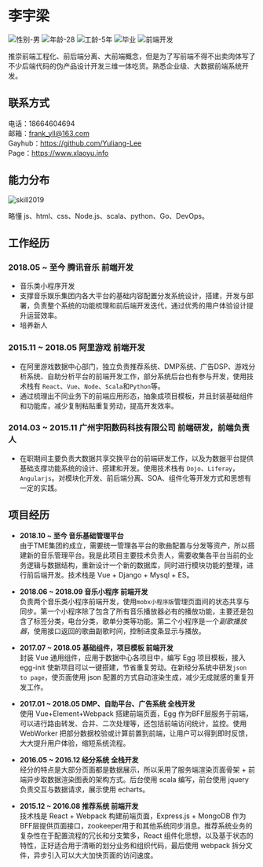 李宇梁
=====

![性别-男](https://img.shields.io/badge/%E6%80%A7%E5%88%AB-%E7%94%B7-blue.svg)
![年龄-28](https://img.shields.io/badge/%E5%B9%B4%E9%BE%84-28-blue.svg)
![工龄-5年](https://img.shields.io/badge/%E5%B7%A5%E4%BD%9C-5%E5%B9%B4-blue.svg)
![毕业](https://img.shields.io/badge/%E6%9C%AC%E7%A7%91-%E5%8C%97%E4%BA%AC%E7%A7%91%E6%8A%80%E5%A4%A7%E5%AD%A6%E5%A4%A9%E6%B4%A5%E5%AD%A6%E9%99%A2-blue.svg)
![前端开发](https://img.shields.io/badge/%E5%89%8D%E7%AB%AF-%E5%BC%80%E5%8F%91-important.svg)

推崇前端工程化、前后端分离、大前端概念，但是为了写前端不得不出卖肉体写了不少后端代码的伪产品设计开发三维一体吃货。熟悉企业级、大数据前端系统开发。

## 联系方式

电话：18664604694  
邮箱：frank_yll@163.com  
Gayhub：https://github.com/Yuliang-Lee  
Page：https://www.xlaoyu.info

## 能力分布

![skill2019](https://user-images.githubusercontent.com/6936358/55680382-639a8100-594b-11e9-8f8d-9d74e251a2fa.png)


略懂 js、html、css、Node.js、scala、python、Go、DevOps。

## 工作经历

### **2018.05 ~ 至今 腾讯音乐 前端开发**

- 音乐类小程序开发
- 支撑音乐娱乐集团内各大平台的基础内容配置分发系统设计，搭建，开发与部署，负责整个系统的功能梳理和前后端开发迭代，通过优秀的用户体验设计提升运营效率。
- 培养新人

### **2015.11 ~ 2018.05 阿里游戏 前端开发**

- 在阿里游戏数据中心部门，独立负责推荐系统、DMP系统、广告DSP、游戏分析系统、自助分析平台的前端开发工作，部分系统后台也有参与开发，使用技术栈有 `React`、`Vue`、`Node`、`Scala`和`Python`等。
- 通过梳理出不同业务下的前端应用形态，抽象成项目模板，并且封装基础组件和功能库，减少复制粘贴重复劳动，提高开发效率。

### **2014.03 ~ 2015.11 广州宇阳数码科技有限公司 前端研发，前端负责人**

- 在职期间主要负责大数据共享交换平台的前端研发工作，以及为数据平台提供基础支撑功能系统的设计、搭建和开发。使用技术栈有 `Dojo`、`Liferay`，`Angularjs`。对模块化开发、前后端分离、SOA、组件化等开发方式和思想有一定的实践。

## 项目经历

- **2018.10 ~ 至今 音乐基础管理平台**  
  由于TME集团的成立，需要统一管理各平台的歌曲配置与分发等资产，所以搭建新的音乐管理平台。我是此项目主要技术负责人，需要收集各平台当前的业务逻辑与数据结构，重新设计一个新的数据库，同时进行模块功能的整理，进行前后端开发。技术栈是 Vue + Django + Mysql + ES。

- **2018.06 ~ 2018.09 音乐小程序 前端开发**  
  负责两个音乐类小程序前端开发，使用`mobx小程序版`管理页面间的状态共享与同步。第一个小程序除了包含了所有音乐播放器必有的播放功能，主要还是包含了标签分类，电台分类，歌单分类等功能。第二个小程序是一个*副歌播放器*，使用接口返回的歌曲副歌时间，控制进度条显示与播放。

- **2017.07 ~ 2018.05 基础组件，项目模板 前端开发**  
  封装 Vue 通用组件，应用于数据中心各项目中，编写 Egg 项目模板，接入 egg-init 使新项目可以一键搭建，节省重复劳动。在新经分系统中研发`json to page`，使页面使用 json 配置的方式自动渲染生成，减少无成就感的重复开发工作。

- **2017.01 ~ 2018.05 DMP、自助平台、广告系统 全栈开发**  
  使用 Vue+Element+Webpack 搭建前端页面，Egg 作为BFF层服务于前端，可以进行路由转发、合并、二次处理等，还包括前端访问统计，监控。使用 WebWorker 把部分数据校验或计算前置到前端，让用户可以得到即时反馈，大大提升用户体验，缩短系统流程。

- **2016.05 ~ 2016.12 经分系统 全栈开发**  
  经分的特点是大部分页面都是数据展示，所以采用了服务端渲染页面骨架 + 前端异步取数据渲染图表的架构方式。后台使用 scala 编写，前台使用 jquery 负责交互与数据请求，展示使用 echarts。

- **2015.12 ~ 2016.08 推荐系统 前端开发**  
  技术栈是 React + Webpack 构建前端页面，Express.js + MongoDB 作为BFF层提供页面接口，zookeeper用于和其他系统同步消息。推荐系统业务的复杂性在于配置流程的冗长和分支繁多，React 组件化思想，以及基于状态的特性，正好适合用于清晰的划分业务和组织代码，最后使用 webpack 拆分文件，异步引入可以大大加快页面的访问速度。
